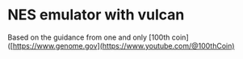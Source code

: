 # NES emulator with vulcan

Based on the guidance from one and only [100th coin]([https://www.genome.gov](https://www.youtube.com/@100thCoin)
